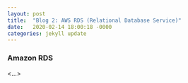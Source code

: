 ```yaml
---
layout: post
title:  "Blog 2: AWS RDS (Relational Database Service)"
date:   2020-02-14 18:00:18 -0000
categories: jekyll update
---
```


<h3>Amazon RDS</h3>

<...>







[jekyll-docs]: https://jekyllrb.com/docs/home
[jekyll-gh]:   https://github.com/jekyll/jekyll
[jekyll-talk]: https://talk.jekyllrb.com/
